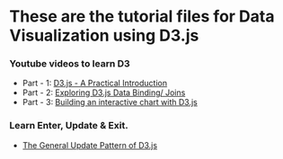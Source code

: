 # These are the tutorial files for Data Visualization using D3.js

### Youtube videos to learn D3
* Part - 1: [D3.js - A Practical Introduction](https://www.youtube.com/watch?v=TOJ9yjvlapY)
* Part - 2: [Exploring D3.js Data Binding/ Joins](https://www.youtube.com/watch?v=ZOeWdkq-L90)
* Part - 3: [Building an interactive chart with D3.js](https://www.youtube.com/watch?v=aHJCt2adSWA&t=342s)

### Learn Enter, Update & Exit.
* [The General Update Pattern of D3.js](https://www.youtube.com/watch?v=IyIAR65G-GQ)
